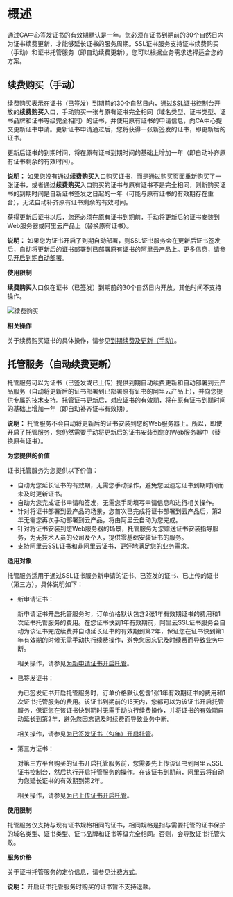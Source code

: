 # 概述

通过CA中心签发证书的有效期默认是一年。您必须在证书到期前的30个自然日内为证书续费更新，才能够延长证书的服务周期。SSL证书服务支持证书续费购买（手动）和证书托管服务（即自动续费更新），您可以根据业务需求选择适合您的方案。

## 续费购买（手动）

续费购买表示在证书（已签发）到期前的30个自然日内，通过[SSL证书控制台](https://yundunnext.console.aliyun.com/?p=cas)开放的**续费购买**入口，手动购买一张与原有证书完全相同（域名类型、证书类型、证书品牌和证书等级完全相同）的证书，并使用原有证书的申请信息，向CA中心提交更新证书申请。更新证书申请通过后，您将获得一张新签发的证书，即更新后的证书。

更新后证书的到期时间，将在原有证书到期时间的基础上增加一年（即自动补齐原有证书剩余的有效时间）。

**说明：** 如果您没有通过**续费购买**入口购买证书，而是通过购买页面重新购买了一张证书，或者通过**续费购买**入口购买的证书与原有证书不是完全相同，则新购买证书的到期时间是自新证书签发之日起的一年（可能与原有证书的有效期存在重合），无法自动补齐原有证书剩余的有效时间。

获得更新后证书以后，您还必须在原有证书到期前，手动将更新后的证书安装到Web服务器或阿里云产品上（替换原有证书）。

**说明：** 如果您为证书开启了到期自动部署，则SSL证书服务会在更新后证书签发后，自动将更新后的证书部署到已部署原有证书的阿里云产品上。更多信息，请参见[开启到期自动部署](/cn.zh-CN/证书托管与续费/开启到期自动部署.md)。

**使用限制**

**续费购买**入口仅在证书（已签发）到期前的30个自然日内开放，其他时间不支持操作。

![续费购买](https://static-aliyun-doc.oss-accelerate.aliyuncs.com/assets/img/zh-CN/5860790161/p225624.png)

**相关操作**

关于续费购买证书的具体操作，请参见[到期续费及更新（手动）](/cn.zh-CN/证书托管与续费/到期续费及更新（手动）.md)。

## 托管服务（自动续费更新）

托管服务可以为证书（已签发或已上传）提供到期自动续费更新和自动部署到云产品服务（自动将更新后的证书部署到已部署原有证书的阿里云产品上），并向您提供专属的技术支持。托管证书更新后，对应证书的有效期，将在原有证书到期时间的基础上增加一年（即自动补齐证书有效期）。

**说明：** 托管服务不会自动将更新后的证书安装到您的Web服务器上。所以，即使开启了托管服务，您仍然需要手动将更新后的证书安装到您的Web服务器中（替换原有证书）。

**为您提供的价值**

证书托管服务为您提供以下价值：

-   自动为您延长证书的有效期，无需您手动操作，避免您因遗忘证书到期时间而未及时更新证书。
-   自动为您完成证书申请和签发，无需您手动填写申请信息和进行相关操作。
-   针对将证书部署到云产品的场景，您首次已完成将证书部署到云产品后，第2年无需您再次手动部署到云产品，将由阿里云自动为您完成。
-   针对将证书安装到您Web服务器的场景，托管服务为您赠送证书安装指导服务，为无技术人员的公司及个人，提供零基础安装证书的服务。
-   支持阿里云SSL证书和非阿里云证书，更好地满足您的业务需求。

**适用对象**

托管服务适用于通过SSL证书服务新申请的证书、已签发的证书、已上传的证书（第三方）。具体说明如下：

-   新申请证书：

    新申请证书开启托管服务时，订单价格默认包含2张1年有效期证书的费用和1次证书托管服务的费用。在您证书快到1年有效期前，阿里云SSL证书服务会自动为该证书完成续费并自动延长证书的有效期到第2年，保证您在证书快到第1年有效期的时候无需手动执行续费操作，避免您因忘记及时续费而导致业务中断。

    相关操作，请参见[为新申请证书开启托管](/cn.zh-CN/证书托管与续费/开启托管（到期自动续费）/为新申请证书开启托管.md)。

-   已签发证书：

    为已签发证书开启托管服务时，订单价格默认包含1张1年有效期证书的费用和1次证书托管服务的费用。该证书到期前的15天内，您都可以为该证书开启托管服务，保证您在该证书快到期时无需手动执行续费操作，并将证书的有效期自动延长到第2年，避免您因忘记及时续费而导致业务中断。

    相关操作，请参见[为已签发证书（包年）开启托管](/cn.zh-CN/证书托管与续费/开启托管（到期自动续费）/为已签发证书（包年）开启托管.md)。

-   第三方证书：

    对第三方平台购买的证书开启托管服务前，您需要先上传该证书到阿里云SSL证书控制台，然后执行开启托管服务的操作。在该证书到期前，阿里云将自动为您延长证书的有效期到第2年。

    相关操作，请参见[为已上传证书开启托管](/cn.zh-CN/证书托管与续费/开启托管（到期自动续费）/为已上传证书开启托管.md)。


**使用限制**

托管服务仅支持与现有证书规格相同的证书，相同规格是指与需要托管的证书保护的域名类型、证书类型、证书品牌和证书等级完全相同。否则，会导致证书托管失败。

**服务价格**

关于证书托管服务的定价信息，请参见[计费方式](/cn.zh-CN/计量计费/计费方式.md)。

**说明：** 开启证书托管服务时购买的证书暂不支持退款。

